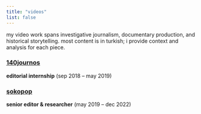 ```yaml
---
title: "videos"
list: false
---
```

my video work spans investigative journalism, documentary production, and historical storytelling. most content is in turkish; i provide context and analysis for each piece.

### [140journos](/videos/140journos/) 
**editorial internship** (sep 2018 – may 2019)  


### [şokopop](/videos/sokopop/)
**senior editor & researcher** (may 2019 – dec 2022)  
